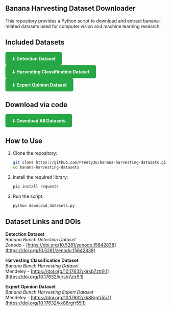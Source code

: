 ## Banana Harvesting Dataset Downloader

This repository provides a Python script to download and extract banana-related datasets used for computer vision and machine learning research.

## Included Datasets

<a href="https://zenodo.org/records/15642838/files/Dataset.zip?download=1" download style="display:inline-block; padding:12px 20px; background:#28a745; color:white; text-decoration:none; border-radius:5px; font-weight:bold;">⬇ Detection Dataset  </a> </br>
<a href="https://prod-dcd-datasets-cache-zipfiles.s3.eu-west-1.amazonaws.com/kjrsb7ztr9-1.zip" download style="display:inline-block; padding:12px 20px; background:#28a745; color:white; text-decoration:none; border-radius:5px; font-weight:bold;">⬇ Harvesting Classification Dataset  </a> </br>
<a href="https://prod-dcd-datasets-cache-zipfiles.s3.eu-west-1.amazonaws.com/kk88rgfr55-1.zip" download style="display:inline-block; padding:12px 20px; background:#28a745; color:white; text-decoration:none; border-radius:5px; font-weight:bold;">⬇ Expert Opinion Dataset  </a> </br>

## Download via code

<a href="https://github.com/Preety36/banana-harvesting-datasets/blob/master/download_datasets.py" download style="display:inline-block; padding:12px 20px; background:#28a745; color:white; text-decoration:none; border-radius:5px; font-weight:bold;">⬇ Download All Datasets </a>

## How to Use

1. Clone the repository:
   ```bash
   git clone https://github.com/Preety36/banana-harvesting-datasets.git
   cd banana-harvesting-datasets
   ```

2. Install the required library:
   ```bash
   pip install requests
   ```

3. Run the script:
   ```bash
   python download_datasets.py
   ```

## Dataset Links and DOIs

**Detection Dataset**  
*Banana Bunch Detection Dataset*  
Zenodo - [https://doi.org/10.5281/zenodo.15642838](https://doi.org/10.5281/zenodo.15642838)

**Harvesting Classification Dataset**  
*Banana Bunch Harvesting Dataset*  
Mendeley - [https://doi.org/10.17632/kjrsb7ztr9.1](https://doi.org/10.17632/kjrsb7ztr9.1)

**Expert Opinion Dataset**  
*Banana Bunch Harvesting Expert Dataset*  
Mendeley - [https://doi.org/10.17632/kk88rgfr55.1](https://doi.org/10.17632/kk88rgfr55.1)

